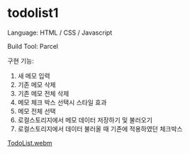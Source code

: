 # todolist1

Language: HTML / CSS / Javascript

Build Tool: Parcel

구현 기능: 
  1. 새 메모 입력
  2. 기존 메모 삭제
  3. 기존 메모 전체 삭제
  4. 메모 체크 박스 선택시 스타일 효과
  5. 메모 전체 선택
  6. 로컬스토리지에서 메모 데이터 저장하기 및 불러오기
  7. 로컬스토리지에서 데이터 불러올 때 기존에 적용하였던 체크박스 


[TodoList.webm](https://user-images.githubusercontent.com/98410418/196397718-b63f0ddd-70e0-4405-a287-57c4ed6c8680.webm)
